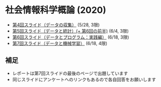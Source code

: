 # 社会情報科学概論 (2020)

- [第4回スライド（データの収集）](slide/SISIntro2020_04-kawashima.pdf) (5/28, 3限)
- [第5回スライド（データと統計）(+ 第6回の前半)](slide/SISIntro2020_05-kawashima.pdf) (6/4, 3限)
- [第6回スライド（データとプログラム：実践編）](slide/SISIntro2020_06-kawashima.pdf) (6/18, 3限)
- [第7回スライド（データと機械学習）](slide/SISIntro2020_07-kawashima.pdf) (6/18, 4限)

## 補足

- レポートは第7回スライドの最後のページで出題しています
- 同じスライドにアンケートへのリンクもあるので各自回答をお願いします
